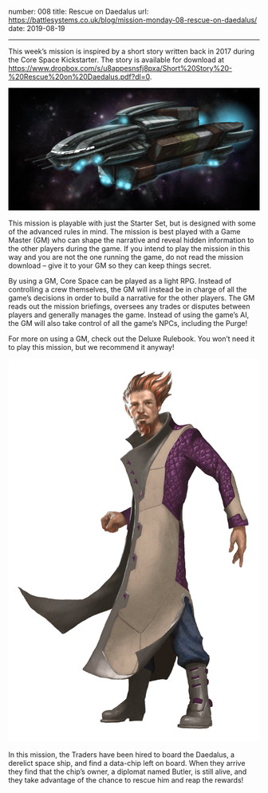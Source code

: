 number: 008
title: Rescue on Daedalus
url: https://battlesystems.co.uk/blog/mission-monday-08-rescue-on-daedalus/
date: 2019-08-19

---

This week’s mission is inspired by a short story written back in 2017 during the Core Space Kickstarter. The story is available for download at https://www.dropbox.com/s/u8appesnsfj8pxa/Short%20Story%20-%20Rescue%20on%20Daedalus.pdf?dl=0.

![](yamato_color.jpg)

This mission is playable with just the Starter Set, but is designed with some of the advanced rules in mind. The mission is best played with a Game Master (GM) who can shape the narrative and reveal hidden information to the other players during the game. If you intend to play the mission in this way and you are not the one running the game, do not read the mission download – give it to your GM so they can keep things secret.

By using a GM, Core Space can be played as a light RPG. Instead of controlling a crew themselves, the GM will instead be in charge of all the game’s decisions in order to build a narrative for the other players. The GM reads out the mission briefings, oversees any trades or disputes between players and generally manages the game. Instead of using the game’s AI, the GM will also take control of all the game’s NPCs, including the Purge!

For more on using a GM, check out the Deluxe Rulebook. You won’t need it to play this mission, but we recommend it anyway!

![Privileged, pompous and entitled, Butler demands the best. His empty swagger hides a deeply insecure man whose fortunes have teetered on the brink more times than he cares to admit.](butler-fnl.jpg)

In this mission, the Traders have been hired to board the Daedalus, a derelict space ship, and find a data-chip left on board. When they arrive they find that the chip’s owner, a diplomat named Butler, is still alive, and they take advantage of the chance to rescue him and reap the rewards!
